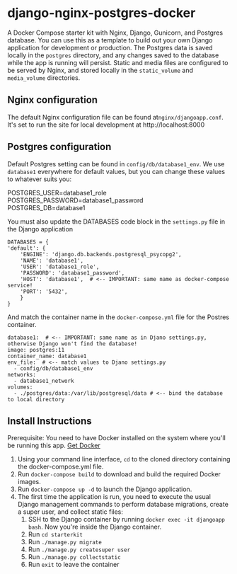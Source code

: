 # django-nginx-postgres-docker
A Docker Compose starter kit with Nginx, Django, Gunicorn, and Postgres database. You can use this as a template to build out your own Django application for development or production. The Postgres data is saved locally in the `postgres` directory, and any changes saved to the database while the app is running will persist.  Static and media files are configured to be served by Nginx, and stored locally in the `static_volume` and `media_volume` directories.

## Nginx configuration
The default Nginx configuration file can be found at`nginx/djangoapp.conf`.  It's set to run the site for local development at http://localhost:8000

## Postgres configuration
Default Postgres setting can be found in `config/db/database1_env`. We use `database1` everywhere for default values, but you can change these values to whatever suits you:

POSTGRES_USER=database1_role  
POSTGRES_PASSWORD=database1_password  
POSTGRES_DB=database1

You must also update the DATABASES code block in the `settings.py` file in the Django application

    DATABASES = {
    'default': {
        'ENGINE': 'django.db.backends.postgresql_psycopg2',
        'NAME': 'database1',
        'USER': 'database1_role',
        'PASSWORD': 'database1_password',
        'HOST': 'database1',  # <-- IMPORTANT: same name as docker-compose service!
        'PORT': '5432',
        }
    }

And match the container name in the `docker-compose.yml` file for the Postres container.

    database1:  # <-- IMPORTANT: same name as in Djano settings.py, otherwise Django won't find the database!
    image: postgres:11
    container_name: database1
    env_file:  # <-- match values to Djano settings.py
      - config/db/database1_env
    networks:
      - database1_network  
    volumes:
      - ./postgres/data:/var/lib/postgresql/data # <-- bind the database to local directory

## Install Instructions
Prerequisite: You need to have Docker installed on the system where you'll be running this app. [Get Docker](https://docs.docker.com/install/)

1. Using your command line interface, `cd` to the cloned directory containing the docker-compose.yml file.
2. Run `docker-compose build` to download and build the required Docker images.
3. Run `docker-compose up -d` to launch the Django application.
4. The first time the application is run, you need to execute the usual Django management commands to perform database migrations, create a super user, and collect static files:
    1. SSH to the Django container by running `docker exec -it djangoapp bash`. Now you're inside the Django container.
    2. Run `cd starterkit`
    3. Run `./manage.py migrate`
    4. Run `./manage.py createsuper user`
    5. Run `./manage.py collectstatic`
    6. Run `exit` to leave the container      


